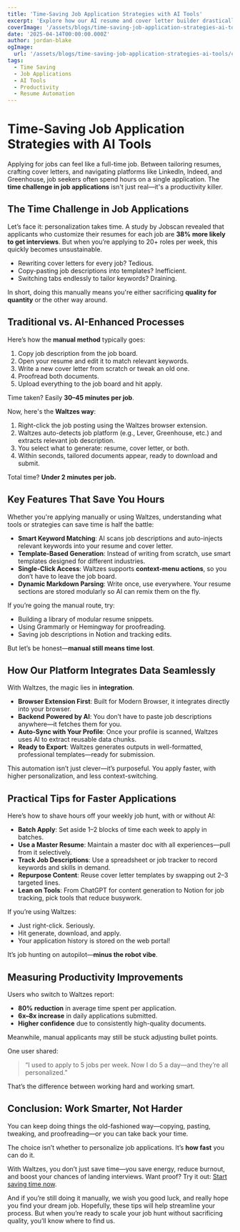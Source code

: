 ```yaml
---
title: 'Time-Saving Job Application Strategies with AI Tools'
excerpt: 'Explore how our AI resume and cover letter builder drastically cuts down the application process, allowing you to apply for more jobs in less time.'
coverImage: '/assets/blogs/time-saving-job-application-strategies-ai-tools/cover.png'
date: '2025-04-14T00:00:00.000Z'
author: jordan-blake
ogImage:
  url: '/assets/blogs/time-saving-job-application-strategies-ai-tools/cover.png'
tags:
  - Time Saving
  - Job Applications
  - AI Tools
  - Productivity
  - Resume Automation
---
```


# Time-Saving Job Application Strategies with AI Tools

Applying for jobs can feel like a full-time job. Between tailoring resumes, crafting cover letters, and navigating platforms like LinkedIn, Indeed, and Greenhouse, job seekers often spend hours on a single application. The **time challenge in job applications** isn't just real—it's a productivity killer.

## The Time Challenge in Job Applications

Let’s face it: personalization takes time. A study by Jobscan revealed that applicants who customize their resumes for each job are **38% more likely to get interviews**. But when you’re applying to 20+ roles per week, this quickly becomes unsustainable.

- Rewriting cover letters for every job? Tedious.
- Copy-pasting job descriptions into templates? Inefficient.
- Switching tabs endlessly to tailor keywords? Draining.

In short, doing this manually means you're either sacrificing **quality for quantity** or the other way around.

## Traditional vs. AI-Enhanced Processes

Here’s how the **manual method** typically goes:

1. Copy job description from the job board.
2. Open your resume and edit it to match relevant keywords.
3. Write a new cover letter from scratch or tweak an old one.
4. Proofread both documents.
5. Upload everything to the job board and hit apply.

Time taken? Easily **30–45 minutes per job**.

Now, here's the **Waltzes way**:

1. Right-click the job posting using the Waltzes browser extension.
2. Waltzes auto-detects job platform (e.g., Lever, Greenhouse, etc.) and extracts relevant job description.
3. You select what to generate: resume, cover letter, or both.
4. Within seconds, tailored documents appear, ready to download and submit.

Total time? **Under 2 minutes per job.**

## Key Features That Save You Hours

Whether you're applying manually or using Waltzes, understanding what tools or strategies can save time is half the battle:

- **Smart Keyword Matching**: AI scans job descriptions and auto-injects relevant keywords into your resume and cover letter.
- **Template-Based Generation**: Instead of writing from scratch, use smart templates designed for different industries.
- **Single-Click Access**: Waltzes supports **context-menu actions**, so you don’t have to leave the job board.
- **Dynamic Markdown Parsing**: Write once, use everywhere. Your resume sections are stored modularly so AI can remix them on the fly.

If you’re going the manual route, try:

- Building a library of modular resume snippets.
- Using Grammarly or Hemingway for proofreading.
- Saving job descriptions in Notion and tracking edits.

But let’s be honest—**manual still means time lost**.

## How Our Platform Integrates Data Seamlessly

With Waltzes, the magic lies in **integration**.

- **Browser Extension First**: Built for Modern Browser, it integrates directly into your browser.
- **Backend Powered by AI**: You don’t have to paste job descriptions anywhere—it fetches them for you.
- **Auto-Sync with Your Profile**: Once your profile is scanned, Waltzes uses AI to extract reusable data chunks.
- **Ready to Export**: Waltzes generates outputs in well-formatted, professional templates—ready for submission.

This automation isn’t just clever—it’s purposeful. You apply faster, with higher personalization, and less context-switching.

## Practical Tips for Faster Applications

Here’s how to shave hours off your weekly job hunt, with or without AI:

- **Batch Apply**: Set aside 1–2 blocks of time each week to apply in batches.
- **Use a Master Resume**: Maintain a master doc with all experiences—pull from it selectively.
- **Track Job Descriptions**: Use a spreadsheet or job tracker to record keywords and skills in demand.
- **Repurpose Content**: Reuse cover letter templates by swapping out 2–3 targeted lines.
- **Lean on Tools**: From ChatGPT for content generation to Notion for job tracking, pick tools that reduce busywork.

If you’re using Waltzes:

- Just right-click. Seriously.
- Hit generate, download, and apply.
- Your application history is stored on the web portal!

It’s job hunting on autopilot—**minus the robot vibe**.

## Measuring Productivity Improvements

Users who switch to Waltzes report:

- **80% reduction** in average time spent per application.
- **6x–8x increase** in daily applications submitted.
- **Higher confidence** due to consistently high-quality documents.

Meanwhile, manual applicants may still be stuck adjusting bullet points.

One user shared:

> “I used to apply to 5 jobs per week. Now I do 5 a day—and they’re all personalized.”

That’s the difference between working hard and working smart.

## Conclusion: Work Smarter, Not Harder

You can keep doing things the old-fashioned way—copying, pasting, tweaking, and proofreading—or you can take back your time.

The choice isn’t whether to personalize job applications. It’s **how fast** you can do it.

With Waltzes, you don’t just save time—you save energy, reduce burnout, and boost your chances of landing interviews. Want proof? Try it out: [Start saving time now](https://app.waltzyourway.com/register).

And if you’re still doing it manually, we wish you good luck, and really hope you find your dream job. Hopefully, these tips will help streamline your process. But when you’re ready to scale your job hunt without sacrificing quality, you’ll know where to find us.

